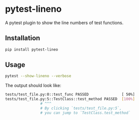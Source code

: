 # pytest-lineno

A pytest plugin to show the line numbers of test functions.

## Installation

```sh
pip install pytest-lineo
```

## Usage

```sh
pytest --show-lineno --verbose
```

The output should look like:

```sh
tests/test_file.py:0::test_func PASSED               [ 50%]
tests/test_file.py:5::TestClass::test_method PASSED  [100%]
                # ^^^
                # By clicking `tests/test_file.py:5`,
                # you can jump to `TestClass.test_method`
```
